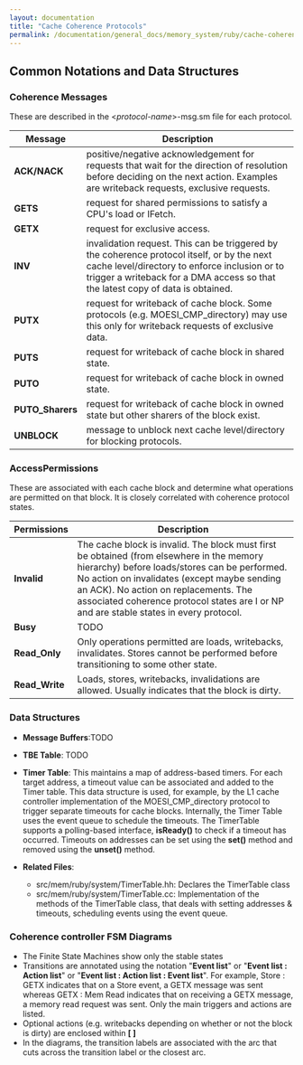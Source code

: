 ```yaml
---
layout: documentation
title: "Cache Coherence Protocols"
permalink: /documentation/general_docs/memory_system/ruby/cache-coherence-protocols/
---
```


## Common Notations and Data Structures

### **Coherence Messages**

These are described in the \<*protocol-name*\>-msg.sm file for each
protocol.

| Message           | Description                                                                                                                                                                                                                     |
| ----------------- | ------------------------------------------------------------------------------------------------------------------------------------------------------------------------------------------------------------------------------- |
| **ACK/NACK**      | positive/negative acknowledgement for requests that wait for the direction of resolution before deciding on the next action. Examples are writeback requests, exclusive requests.                                               |
| **GETS**          | request for shared permissions to satisfy a CPU's load or IFetch.                                                                                                                                                               |
| **GETX**          | request for exclusive access.                                                                                                                                                                                                   |
| **INV**           | invalidation request. This can be triggered by the coherence protocol itself, or by the next cache level/directory to enforce inclusion or to trigger a writeback for a DMA access so that the latest copy of data is obtained. |
| **PUTX**          | request for writeback of cache block. Some protocols (e.g. MOESI_CMP_directory) may use this only for writeback requests of exclusive data.                                                                                   |
| **PUTS**          | request for writeback of cache block in shared state.                                                                                                                                                                           |
| **PUTO**          | request for writeback of cache block in owned state.                                                                                                                                                                            |
| **PUTO_Sharers** | request for writeback of cache block in owned state but other sharers of the block exist.                                                                                                                                       |
| **UNBLOCK**       | message to unblock next cache level/directory for blocking protocols.                                                                                                                                                           |

### **AccessPermissions**

These are associated with each cache block and determine what operations
are permitted on that block. It is closely correlated with coherence
protocol
states.

| Permissions     | Description                                                                                                                                                                                                                                                                                                                  |
| --------------- | ---------------------------------------------------------------------------------------------------------------------------------------------------------------------------------------------------------------------------------------------------------------------------------------------------------------------------- |
| **Invalid**     | The cache block is invalid. The block must first be obtained (from elsewhere in the memory hierarchy) before loads/stores can be performed. No action on invalidates (except maybe sending an ACK). No action on replacements. The associated coherence protocol states are I or NP and are stable states in every protocol. |
| **Busy**        | TODO                                                                                                                                                                                                                                                                                                                         |
| **Read_Only**  | Only operations permitted are loads, writebacks, invalidates. Stores cannot be performed before transitioning to some other state.                                                                                                                                                                                           |
| **Read_Write** | Loads, stores, writebacks, invalidations are allowed. Usually indicates that the block is dirty.                                                                                                                                                                                                                             |

### Data Structures

  - **Message Buffers**:TODO
  - **TBE Table**: TODO
  - **Timer Table**: This maintains a map of address-based timers. For
    each target address, a timeout value can be associated and added to
    the Timer table. This data structure is used, for example, by the L1
    cache controller implementation of the MOESI_CMP_directory
    protocol to trigger separate timeouts for cache blocks. Internally,
    the Timer Table uses the event queue to schedule the timeouts. The
    TimerTable supports a polling-based interface, **isReady()** to
    check if a timeout has occurred. Timeouts on addresses can be set
    using the **set()** method and removed using the **unset()** method.

  - **Related Files**:
      - src/mem/ruby/system/TimerTable.hh: Declares the
                TimerTable class
      - src/mem/ruby/system/TimerTable.cc: Implementation of the
                methods of the TimerTable class, that deals with setting
                addresses & timeouts, scheduling events using the event
                queue.

### Coherence controller FSM Diagrams

  - The Finite State Machines show only the stable states
  - Transitions are annotated using the notation "**Event list**" or
    "**Event list : Action list**" or "**Event list : Action list :
    Event list**". For example, Store : GETX indicates that on a Store
    event, a GETX message was sent whereas GETX : Mem Read indicates
    that on receiving a GETX message, a memory read request was sent.
    Only the main triggers and actions are listed.
  - Optional actions (e.g. writebacks depending on whether or not the
    block is dirty) are enclosed within **\[ \]**
  - In the diagrams, the transition labels are associated with the arc
    that cuts across the transition label or the closest arc.

